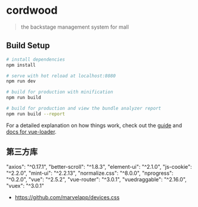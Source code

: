 # cordwood

> the backstage management system for mall
>

## Build Setup

``` bash
# install dependencies
npm install

# serve with hot reload at localhost:8080
npm run dev

# build for production with minification
npm run build

# build for production and view the bundle analyzer report
npm run build --report
```

For a detailed explanation on how things work, check out the [guide](http://vuejs-templates.github.io/webpack/) and [docs for vue-loader](http://vuejs.github.io/vue-loader).


## 第三方库

"axios": "^0.17.1",
    "better-scroll": "^1.8.3",
    "element-ui": "^2.1.0",
    "js-cookie": "^2.2.0",
    "mint-ui": "^2.2.13",
    "normalize.css": "^8.0.0",
    "nprogress": "^0.2.0",
    "vue": "^2.5.2",
    "vue-router": "^3.0.1",
    "vuedraggable": "^2.16.0",
    "vuex": "^3.0.1"

- https://github.com/marvelapp/devices.css
